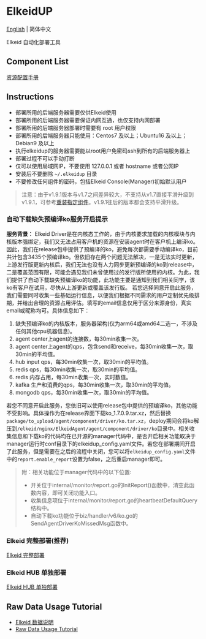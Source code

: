 # ElkeidUP

[English](README.md) | 简体中文

Elkeid 自动化部署工具

## Component List
[资源配置手册](./configuration-zh_CN.md)

## Instructions

* 部署所用的后端服务器需要仅供Elkeid使用
* 部署所用的后端服务器需要保证内网互通，也仅支持内网部署
* 部署所用的后端服务器部署时需要有 root 用户权限
* 部署所用的后端服务器只能使用：Centos7 及以上；Ubuntu16 及以上；Debian9 及以上
* 执行elkeidup的服务器需要能以root用户免密码ssh到所有的后端服务器上
* 部署过程不可以手动打断
* 仅可以使用局域网IP，不要使用 127.0.0.1 或者 hostname 或者公网IP
* 安装后不要删除 `~/.elkeidup` 目录
* 不要修改任何组件的密码，包括Elkeid Console(Manager)初始默认用户

> 注意：由于v1.9.1版本与v1.7之间差异较大，不支持从v1.7直接平滑升级到v1.9.1，可参考[重装指定组件](./deploy-zh_CN.md#5、重装指定组件)。v1.9.1往后的版本都会支持平滑升级。

### 自动下载缺失预编译ko服务开启提示

**服务背景**：
Elkeid Driver是在内核态工作的，由于内核要求加载的内核模块与内核版本强绑定，我们又无法占用客户机的资源在安装agent时在客户机上编译ko。因此，我们在release包中提供了预编译的ko，避免每次都需要手动编译ko，目前共计包含3435个预编译ko。但依旧存在两个问题无法解决，一是无法实时更新，上游发行版更新内核后，我们无法也没有人力同步更新预编译的ko到release中，二是覆盖范围有限，可能会遇见我们未曾使用过的发行版所使用的内核。为此，我们提供了自动下载缺失预编译ko的功能，此功能主要是通知到我们相关同学，该ko有客户在试用，尽快从上游更新或覆盖该发行版。
若您选择同意开启此服务，我们需要同时收集一些基础运行信息，以便我们根据不同需求的用户定制优先级排期，并给出合理的资源占用评估。填写的email信息仅用于区分来源身份，真实email或昵称均可。具体信息如下：
1. 缺失预编译ko的内核版本，服务器架构(仅为arm64或amd64二选一，不涉及任何其他cpu机器信息)。
2. agent center上agent的连接数，每30min收集一次。
3. agent center上agent的qps，包含send和receive，每30min收集一次，取30min的平均值。
4. hub input qps，每30min收集一次，取30min的平均值。
5. redis qps，每30min收集一次，取30min的平均值。
6. redis 内存占用，每30min收集一次，实时数值。
7. kafka 生产和消费的qps，每30min收集一次，取30min的平均值。
8. mongodb qps，每30min收集一次，取30min的平均值。

若您不同意开启此服务，您依旧可以使用release包中提供的预编译ko，其他功能不受影响。具体操作为在release界面下载ko_1.7.0.9.tar.xz，然后替换`package/to_upload/agent/component/driver/ko.tar.xz`，deploy期间会将ko解压到`/elkeid/nginx/ElkeidAgent/agent/component/driver/ko`目录中。相关收集信息和下载ko的代码均在已开源的manager代码中，是否开启相关功能取决于manager运行时conf目录下的elkeidup_config.yaml文件。若您在部署期间开启了此服务，但是需要在之后的流程中关闭，您可以将`elkeidup_config.yaml`文件中的`report.enable_report`设置为false，之后重启manager即可。

> 附：相关功能位于manager代码中的以下位置:
>   - 开关位于internal/monitor/report.go的InitReport()函数中，清空此函数内容，即可关闭功能入口。
>   - 收集信息项位于internal/monitor/report.go的heartbeatDefaultQuery结构中。
>   - 自动下载ko功能位于biz/handler/v6/ko.go的SendAgentDriverKoMissedMsg函数中。

### Elkeid 完整部署(推荐)
[Elkeid 完整部署](./deploy-zh_CN.md)

### Elkeid HUB 单独部署
[Elkeid HUB 单独部署](./deploy_hub-zh_CN.md)

## Raw Data Usage Tutorial
- [Elkeid 数据说明](../server/docs/ElkeidData.xlsx)
- [Raw Data Usage Tutorial](raw_data_usage_tutorial/raw_data_usage_tutorial-zh_CN.md)

